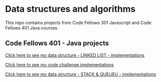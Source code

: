# Data structures and algorithms
This repo contains projects from Code Fellows 301 Javascript and Code Fellows 401 Java courses.

## Code Fellows 401 - Java projects

[Click here to see my data structure - LINKED LIST - implementations](https://github.com/micahThor/data-structures-and-algorithms/tree/master/Data-Structures/src/main/java/linkedlist)

[Click here to see my code challenge implementations](https://github.com/micahThor/data-structures-and-algorithms/tree/master/code401challenges/src/main/java/code401challenges)  

[Click here to see my data structure - STACK & QUEUEU - implementations](https://github.com/micahThor/data-structures-and-algorithms/tree/master/stacksandqueues)
